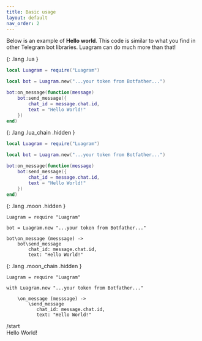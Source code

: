 ```yaml
---
title: Basic usage
layout: default
nav_order: 2
---
```


Below is an example of **Hello world**. This code is similar to what you find in other Telegram bot libraries. Luagram can do much more than that!

{: .lang .lua }
```lua
local Luagram = require("Luagram")

local bot = Luagram.new("...your token from Botfather...")

bot:on_message(function(message)
    bot:send_message({
        chat_id = message.chat.id,
        text = "Hello World!"
    })
end)
```

{: .lang .lua_chain .hidden }
```lua
local Luagram = require("Luagram")

local bot = Luagram.new("...your token from Botfather...")

bot:on_message(function(message)
    bot:send_message({
        chat_id = message.chat.id,
        text = "Hello World!"
    })
end)
```

{: .lang .moon .hidden }
```moonscript
Luagram = require "Luagram"

bot = Luagram.new "...your token from Botfather..."

bot\on_message (messsage) ->
    bot\send_message
        chat_id: message.chat.id,
        text: "Hello World!"
```

{: .lang .moon_chain .hidden }
```moonscript
Luagram = require "Luagram"

with Luagram.new "...your token from Botfather..."

    \on_message (messsage) ->
        \send_message
           chat_id: message.chat.id,
           text: "Hello World!"
```

<div class="tg">
    <div class="tg-right">
        <div>
            <span>/start</span>
        </div>
    </div>
    <div class="tg-left">
        <div>
            Hello World!
        </div>
    </div>
</div>